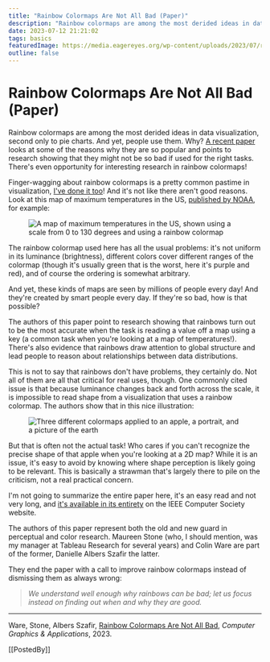 ```yaml
---
title: "Rainbow Colormaps Are Not All Bad (Paper)"
description: "Rainbow colormaps are among the most derided ideas in data visualization, second only to pie charts. And yet, people use them. Why? A recent paper looks at some of the reasons why they are so popular and points to research showing that they might not be so bad if used for the right tasks. There's even opportunity for interesting research in rainbow colormaps!"
date: 2023-07-12 21:21:02
tags: basics
featuredImage: https://media.eagereyes.org/wp-content/uploads/2023/07/rainbow-comparison.jpeg
outline: false
---
```


# Rainbow Colormaps Are Not All Bad (Paper)

Rainbow colormaps are among the most derided ideas in data visualization, second only to pie charts. And yet, people use them. Why? <a href="https://www.computer.org/csdl/magazine/cg/2023/03/10128890/1NdJMHqISnS?fbclid=IwAR2Aq4iRqdmeIUCw5_Oy4vjJDGVek23wNWEGlEJMML82BWyYGplFXqK8uqU">A recent paper</a> looks at some of the reasons why they are so popular and points to research showing that they might not be so bad if used for the right tasks. There's even opportunity for interesting research in rainbow colormaps!

Finger-wagging about rainbow colormaps is a pretty common pastime in visualization, <a href="/basics/rainbow-color-map" data-type="post" data-id="2426">I've done it too</a>! And it's not like there aren't good reasons. Look at this map of maximum temperatures in the US, <a href="https://digital.mdl.nws.noaa.gov">published by NOAA</a>, for example:

<figure class="wp-block-image size-large"><img src="https://media.eagereyes.org/wp-content/uploads/2023/07/heat-map.jpeg" alt="A map of maximum temperatures in the US, shown using a scale from 0 to 130 degrees and using a rainbow colormap" class="wp-image-104596"/></figure>

The rainbow colormap used here has all the usual problems: it's not uniform in its luminance (brightness), different colors cover different ranges of the colormap (though it's usually green that is the worst, here it's purple and red), and of course the ordering is somewhat arbitrary.

And yet, these kinds of maps are seen by millions of people every day! And they're created by smart people every day. If they're so bad, how is that possible?

The authors of this paper point to research showing that rainbows turn out to be the most accurate when the task is reading a value off a map using a key (a common task when you're looking at a map of temperatures!). There's also evidence that rainbows draw attention to global structure and lead people to reason about relationships between data distributions.

This is not to say that rainbows don't have problems, they certainly do. Not all of them are all that critical for real uses, though. One commonly cited issue is that because luminance changes back and forth across the scale, it is impossible to read shape from a visualization that uses a rainbow colormap. The authors show that in this nice illustration:

<figure class="wp-block-image size-full"><img src="https://media.eagereyes.org/wp-content/uploads/2023/07/rainbow-comparison.jpeg" alt="Three different colormaps applied to an apple, a portrait, and a picture of the earth" class="wp-image-104597"/></figure>

But that is often not the actual task! Who cares if you can't recognize the precise shape of that apple when you're looking at a 2D map? While it is an issue, it's easy to avoid by knowing where shape perception is likely going to be relevant. This is basically a strawman that's largely there to pile on the criticism, not a real practical concern.

I'm not going to summarize the entire paper here, it's an easy read and not very long, and <a href="https://www.computer.org/csdl/magazine/cg/2023/03/10128890/1NdJMHqISnS?fbclid=IwAR2Aq4iRqdmeIUCw5_Oy4vjJDGVek23wNWEGlEJMML82BWyYGplFXqK8uqU">it's available in its entirety</a> on the IEEE Computer Society website.

The authors of this paper represent both the old and new guard in perceptual and color research. Maureen Stone (who, I should mention, was my manager at Tableau Research for several years) and Colin Ware are part of the former, Danielle Albers Szafir the latter.

They end the paper with a call to improve rainbow colormaps instead of dismissing them as always wrong:

<blockquote class="wp-block-quote"><!-- wp:paragraph -->
<em>We understand well enough why rainbows can be bad; let us focus instead on finding out when and why they are good.</em>

<!-- /wp:paragraph --></blockquote>

<hr class="wp-block-separator alignwide has-alpha-channel-opacity"/>

Ware, Stone, Albers Szafir, <a href="https://www.computer.org/csdl/magazine/cg/2023/03/10128890/1NdJMHqISnS?fbclid=IwAR2Aq4iRqdmeIUCw5_Oy4vjJDGVek23wNWEGlEJMML82BWyYGplFXqK8uqU">Rainbow Colormaps Are Not All Bad</a>, <em>Computer Graphics &amp; Applications</em>, 2023.

[[PostedBy]]

